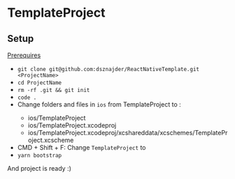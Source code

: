 # TemplateProject

## Setup

[Prerequires](https://gist.github.com/dsznajder/6cc186491f53ca9b1be7eebdf68ab5c5)

- `git clone git@github.com:dsznajder/ReactNativeTemplate.git <ProjectName>`
- `cd ProjectName`
- `rm -rf .git && git init`
- `code .`
- Change folders and files in `ios` from TemplateProject to <ProjectName>:
  - ios/TemplateProject
  - ios/TemplateProject.xcodeproj
  - ios/TemplateProject.xcodeproj/xcshareddata/xcschemes/TemplateProject.xcscheme
- CMD + Shift + F: Change `TemplateProject` to <ProjectName>
- `yarn bootstrap`

And project is ready :)

